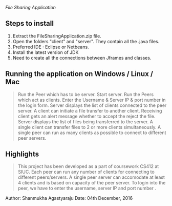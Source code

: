 *File Sharing Application*

Steps to install
----------------
1. Extract the FileSharingApplication.zip file.
2. Open the folders "client" and "server". They contain all the .java files.
3. Preferred IDE : Eclipse or Netbeans.
4. Install the latest version of JDK
5. Need to create all the connections between Jframes and classes.


Running the application on Windows / Linux / Mac
------------------------------------------------
>Run the Peer which has to be server.
>Start server.
>Run the Peers which act as clients.
>Enter the Username & Server IP & port number in the login form.
>Server displays the list of clients connected to the peer server.
>A client can initiate a file transfer to another client.
>Receiving client gets an alert message whether to accept the reject the file. 
>Server displays the list of files being transferred to the server.
>A single client can transfer files to 2 or more clients simultaneously.
>A single peer can run as many clients as possible to connect to different peer servers. 



Highlights
-------------------
> This project has been developed as a part of coursework CS412 at SIUC.
> Each peer can run any number of clients for connecting to different peers/servers.
> A single peer server can accomodate at least 4 clients and is based on capacity of the peer server.
> To login into the peer, we have to enter the username, server IP and port number .


Author: Shanmukha Agastyaraju
Date: 04th December, 2016
